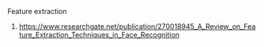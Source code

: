 Feature extraction
1. https://www.researchgate.net/publication/270018945_A_Review_on_Feature_Extraction_Techniques_in_Face_Recognition
